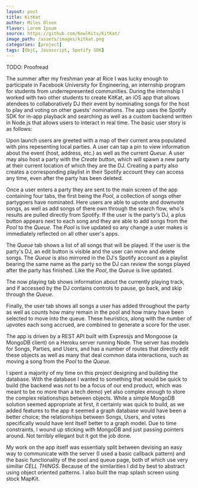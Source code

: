 ```yaml
---
layout: post
title: KitKat
author: Miles Olson
flavor: Lorem Ipsum
source: https://github.com/KewlKits/KitKat/
image_path: /assets/images/kitkat.png
categories: [project]
tags: [ObjC, Javascript, Spotify SDK]
---
```


TODO: Proofread

The summer after my freshman year at Rice I was lucky enough to participate in Facebook University for Engineering, an internship program for students from underrepresented communities.
During the internship I worked with two other students to create KitKat, an iOS app that allows atendees to collaboratively DJ their event by nominating songs for the host to play and voting on other guests' nominations.
The app uses the Spotify SDK for in-app playback and searching as well as a custom backend written in Node.js that allows users to interact in real time.
The basic user story is as follows:

Upon launch users are greeted with a map of their current area populated with pins repesenting local parties.
A user can tap a pin to view information about the event (host, address, etc.) as well as the current *Queue*.
A user may also host a party with the *Create* button, which will spawn a new party at their current location of which they are the DJ.
Creating a party also creates a corresponding playlist in their Spotify account they can access any time, even after the party has been deleted.

Once a user enters a party they are sent to the main screen of the app containing four tabs, the first being the _Pool_, a collection of songs other partygoers have nominated.
Here users are able to upvote and downvote songs, as well as add songs of there own through the search flow, who's results are pulled directly from Spotify.
If the user is the party's DJ, a plus button appears next to each song and they are able to add songs from the _Pool_ to the _Queue_.
The _Pool_ is live updated so any change a user makes is immediately reflected on all other user's apps.

The _Queue_ tab shows a list of all songs that will be played.
If the user is the party's DJ, an edit button is visible and the user can move and delete songs.
The _Queue_ is also mirrored in the DJ's Spotify account as a playlist bearing the same name as the party so the DJ can review the songs played after the party has finished.
Like the _Pool_, the _Queue_ is live updated.

The now playing tab shows information about the currently playing track, and if accessed by the DJ contains controls to pause, go back, and skip through the _Queue_.

Finally, the user tab shows all songs a user has added throughout the party as well as counts how many remain in the pool and how many have been selected to move into the queue.
These heuristics, along with the number of upvotes each song accrued, are combined to generate a score for the user.

The app is driven by a REST API built with Expressjs and Mongoose (a MongoDB client) on a Heroku server running Node.
The server has models for Songs, Parties, and Users, and has a number of routes that directly edit these objects as well as many that deal common data interactions, such as moving a song from the _Pool_ to the _Queue_.

I spent a majority of my time on this project designing and building the database.
With the database I wanted to something that would be quick to build (the backend was not to be a focus of our end product, which was meant to be no more than a tech demo) yet also complex enough to store the complex relationships between objects.
While a simple MongoDB solution seemed appropriate at first, it certainly was quick to build, as we added features to the app it seemed a graph database would have been a better choice; the relationships between Songs, Users, and votes specifically would have lent itself better to a graph model.
Due to time constraints, I wound up sticking with MongoDB and just passing pointers around.
Not terribly ellegant but it got the job done.

My work on the app itself was essentialy split between devising an easy way to communicate with the server (I used a basic callback pattern) and the basic functionality of the pool and queue page, both of which use very simillar _CELL THINGS_.
Because of the similarities I did by best to abstract using object oriented patterns.
I also built the map splash screen using stock MapKit.
